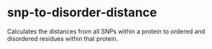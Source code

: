snp-to-disorder-distance
========================

Calculates the distances from all SNPs within a protein to ordered and disordered residues within that protein.

